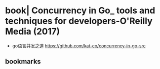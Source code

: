 # book| Concurrency in Go_ tools and techniques for developers-O'Reilly Media (2017)

- go语言并发之道 https://github.com/kat-co/concurrency-in-go-src

## bookmarks

